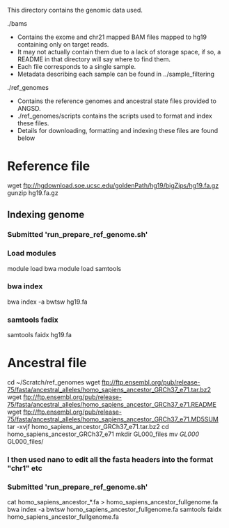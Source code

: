 This directory contains the genomic data used.

./bams
- Contains the exome and chr21 mapped BAM files mapped to hg19 containing only on target reads.
- It may not actually contain them due to a lack of storage space, if so, a README in that directory will say where to find them.
- Each file corresponds to a single sample.
- Metadata describing each sample can be found in ../sample_filtering

./ref_genomes
- Contains the reference genomes and ancestral state files provided to ANGSD.
- ./ref_genomes/scripts contains the scripts used to format and index these files.
- Details for downloading, formatting and indexing these files are found below

# Reference file
wget ftp://hgdownload.soe.ucsc.edu/goldenPath/hg19/bigZips/hg19.fa.gz
gunzip hg19.fa.gz

## Indexing genome
### Submitted 'run_prepare_ref_genome.sh'

### Load modules
module load bwa
module load samtools

### bwa index
bwa index -a bwtsw hg19.fa

### samtools fadix
samtools faidx hg19.fa 

# Ancestral file
cd ~/Scratch/ref_genomes
wget ftp://ftp.ensembl.org/pub/release-75/fasta/ancestral_alleles/homo_sapiens_ancestor_GRCh37_e71.tar.bz2
wget ftp://ftp.ensembl.org/pub/release-75/fasta/ancestral_alleles/homo_sapiens_ancestor_GRCh37_e71.README
wget ftp://ftp.ensembl.org/pub/release-75/fasta/ancestral_alleles/homo_sapiens_ancestor_GRCh37_e71.MD5SUM
tar -xvjf homo_sapiens_ancestor_GRCh37_e71.tar.bz2
cd homo_sapiens_ancestor_GRCh37_e71
mkdir GL000_files
mv *GL000* GL000_files/

### I then used nano to edit all the fasta headers into the format "chr1" etc

### Submitted 'run_prepare_ref_genome.sh'

cat homo_sapiens_ancestor_*.fa > homo_sapiens_ancestor_fullgenome.fa
bwa index -a bwtsw homo_sapiens_ancestor_fullgenome.fa
samtools faidx homo_sapiens_ancestor_fullgenome.fa
